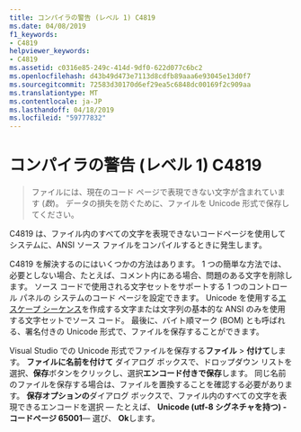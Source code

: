 ```yaml
---
title: コンパイラの警告 (レベル 1) C4819
ms.date: 04/08/2019
f1_keywords:
- C4819
helpviewer_keywords:
- C4819
ms.assetid: c0316e85-249c-414d-9df0-622d077c6bc2
ms.openlocfilehash: d43b49d473e7113d8cdfb89aaa6e93045e13d0f7
ms.sourcegitcommit: 72583d30170d6ef29ea5c6848dc00169f2c909aa
ms.translationtype: MT
ms.contentlocale: ja-JP
ms.lasthandoff: 04/18/2019
ms.locfileid: "59777832"
---
```

# <a name="compiler-warning-level-1-c4819"></a>コンパイラの警告 (レベル 1) C4819

> ファイルには、現在のコード ページで表現できない文字が含まれています (*数*)。 データの損失を防ぐために、ファイルを Unicode 形式で保存してください。

C4819 は、ファイル内のすべての文字を表現できないコードページを使用してシステムに、ANSI ソース ファイルをコンパイルするときに発生します。

C4819 を解決するのにはいくつかの方法はあります。 1 つの簡単な方法では、必要としない場合、たとえば、コメント内にある場合、問題のある文字を削除します。 ソース コードで使用される文字セットをサポートする 1 つのコントロール パネルの システムのコード ページを設定できます。 Unicode を使用する[エスケープ シーケンス](/cpp/c-language/escape-sequences)を作成する文字または文字列の基本的な ANSI のみを使用する文字セットでソース コード。 最後に、バイト順マーク (BOM) とも呼ばれる、署名付きの Unicode 形式で、ファイルを保存することができます。

Visual Studio での Unicode 形式でファイルを保存する**ファイル** > **付けて**します。 **ファイルに名前を付けて** ダイアログ ボックスで、ドロップダウン リストを選択、**保存**ボタンをクリックし、選択**エンコード付きで保存**します。 同じ名前のファイルを保存する場合は、ファイルを置換することを確認する必要があります。 **保存オプションの**ダイアログ ボックスで、ファイル内のすべての文字を表現できるエンコードを選択 — たとえば、 **Unicode (utf-8 シグネチャを持つ) - コードページ 65001**— 選び、 **Ok**します。